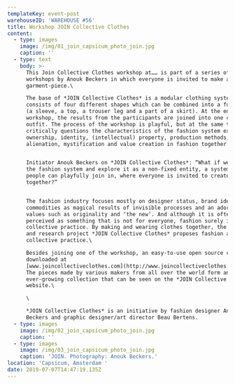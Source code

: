 ```yaml
---
templateKey: event-post
warehouseID: 'WAREHOUSE #56'
title: Workshop JOIN Collective Clothes
content:
  - type: images
    image: /img/01_join_capsicum_photo_join.jpg
    caption: ''
  - type: text
    body: >-
      This Join Collective Clothes workshop at…… is part of a series of
      workshops by Anouk Beckers in which everyone is invited to make a
      garment-piece.\

      The base of *JOIN Collective Clothes* is a modular clothing system that
      consists of four different shapes which can be combined into a full outfit
      (a sleeve, a top, a trouser leg and a part of a skirt). At the end of the
      workshop, the results from the participants are joined into one complete
      outfit. The process of the workshop is playful, but at the same time it
      critically questions the characteristics of the fashion system exploring
      ownership, identity, (intellectual) property, production methods,
      alienation, mystification and value creation in fashion together.


      Initiator Anouk Beckers on *JOIN Collective Clothes*: “What if we open up
      the fashion system and explore it as a non-fixed entity, a system where
      people can playfully join in, where everyone is invited to create fashion
      together?”


      The fashion industry focuses mostly on designer status, brand identity,
      commodities as magical results of invisible processes and an adoration of
      values such as originality and ‘the new’. And although it is often
      perceived as something that is not for everyone, fashion surely is a
      collective practice. By making and wearing clothes together, the design
      and research project *JOIN Collective Clothes* proposes fashion as a
      collective practice.\

      Besides joining one of the workshop, an easy-to-use open source can be
      downloaded at
      [www.joincollectiveclothes.com](http://www.joincollectiveclothes.com/).
      The pieces made by various makers from all over the world form an
      ever-growing collection that can be seen on the *JOIN Collective Clothes*
      website.\

      \

      *JOIN Collective Clothes* is an initiative by fashion designer Anouk
      Beckers and graphic designer/art director Beau Bertens.
  - type: images
    image: /img/02_join_capsicum_photo_join.jpg
    caption: ''
  - type: images
    image: /img/03_join_capsicum_photo_join.jpg
    caption: 'JOIN. Photography: Anouk Beckers.'
location: 'Capsicum, Amsterdam '
date: 2019-07-07T14:47:19.135Z
---
```

